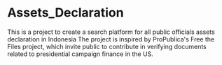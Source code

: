 # Assets_Declaration
This is a project to create a search platform for all public officials assets declaration in Indonesia
The project is inspired by ProPublica's Free the Files project, which invite public to contribute in verifying documents related to presidential campaign finance in the US. 
